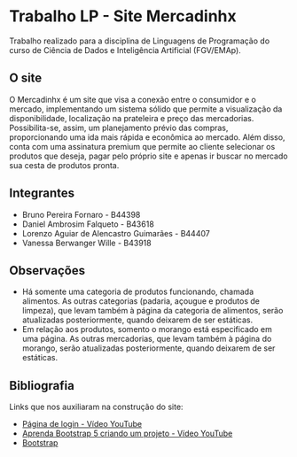 # Trabalho LP - Site Mercadinhx

Trabalho realizado para a disciplina de Linguagens de Programação do curso de Ciência de Dados e Inteligência Artificial (FGV/EMAp). 

## O site

O Mercadinhx é um site que visa a conexão entre o consumidor e o mercado, implementando um sistema sólido que permite a visualização da disponibilidade, localização na prateleira e preço das mercadorias. Possibilita-se, assim, um planejamento prévio das compras, proporcionando uma ida mais rápida e econômica ao mercado.
Além disso, conta com uma assinatura premium que permite ao cliente selecionar os produtos que deseja, pagar pelo próprio site e apenas ir buscar no mercado sua cesta de produtos pronta.

## Integrantes

- Bruno Pereira Fornaro  - B44398
- Daniel Ambrosim Falqueto - B43618
- Lorenzo Aguiar de Alencastro Guimarães - B44407
- Vanessa Berwanger Wille - B43918

## Observações

- Há somente uma categoria de produtos funcionando, chamada alimentos. As outras categorias (padaria, açougue e produtos de limpeza), que levam também à página da categoria de alimentos, serão atualizadas posteriormente, quando deixarem de ser estáticas.
- Em relação aos produtos, somento o morango está especificado em uma página. As outras mercadorias, que levam também à página do morango, serão atualizadas posteriormente, quando deixarem de ser estáticas.

## Bibliografia

Links que nos auxiliaram na construção do site:
- [Página de login - Vídeo YouTube](https://www.youtube.com/watch?v=Bwk-Q_Ua-jM&list=WL&index=59&t=2s)
- [Aprenda Bootstrap 5 criando um projeto - Vídeo YouTube](https://www.youtube.com/watch?v=jJUpJA1GJHw)
- [Bootstrap](https://getbootstrap.com/)
